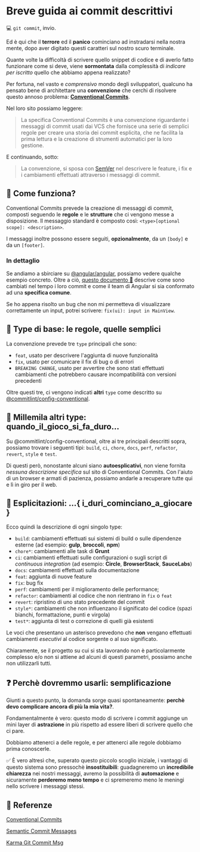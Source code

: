 # Breve guida ai commit descrittivi
💻 `git commit`, invio.

Ed è qui che il **terrore** ed il **panico** cominciano ad instradarsi nella nostra mente, dopo aver digitato questi caratteri sul nostro scuro terminale.

Quante volte la difficoltà di scrivere quello snippet di codice e di averlo fatto funzionare come si deve, viene **sormontata** dalla complessità di *indicare per iscritto* quello che abbiamo appena realizzato?

Per fortuna, nel vasto e *comprensivo* mondo degli sviluppatori, qualcuno ha pensato bene di architettare una **convenzione** che cerchi di risolvere questo annoso problema: [**Conventional Commits**](https://www.conventionalcommits.org/en/v1.0.0/).

Nel loro sito possiamo leggere: 

> La specifica Conventional Commits è una convenzione riguardante i
> messaggi di commit usati dai VCS che fornisce una serie di semplici
> regole per creare una storia dei commit esplicita, che ne facilita la
> prima lettura e la creazione di strumenti automatici per la loro
> gestione.

E continuando, sotto:

> La convenzione, si sposa con [SemVer](http://semver.org/) nel
> descrivere le feature, i fix e i cambiamenti effettuati attraverso i
> messaggi di commit.

## 🔧 Come funziona?

Conventional Commits prevede la creazione di messaggi di commit, composti seguendo le **regole** e le **strutture** che ci vengono messe a disposizione. Il messaggio standard è composto così: `<type>[optional scope]: <description>`. 

I messaggi inoltre possono essere seguiti, **opzionalmente**, da un `[body]` e da un `[footer]`.

### In dettaglio

Se andiamo a sbirciare su [@angular/angular](https://github.com/angular/angular/blob/master/.pullapprove.yml), possiamo vedere qualche esempio concreto. Oltre a ciò, [questo documento 📄](https://docs.google.com/document/d/1QrDFcIiPjSLDn3EL15IJygNPiHORgU1_OOAqWjiDU5Y/edit#) descrive come sono cambiati nel tempo i loro commit e come il team di Angular si sia conformato ad una **specifica comune**. 

Se ho appena risolto un bug che non mi permetteva di visualizzare correttamente un input, potrei scrivere: `fix(ui): input in MainView`.

## 📕 Type di base: le regole, quelle semplici

La convenzione prevede tre `type` principali che sono: 

 - `feat`, usato per descrivere l'aggiunta di nuove funzionalità
 - `fix`, usato per comunicare il fix di bug o di errori
 - `BREAKING CHANGE`, usato per avvertire che sono stati effettuati cambiamenti che potrebbero causare incompatibilità con versioni precedenti

Oltre questi tre, ci vengono indicati **altri** `type` come descritto su [@commitlint/config-conventional](https://github.com/conventional-changelog/commitlint/tree/master/%40commitlint/config-conventional).

## 📘 Millemila altri type: quando_il_gioco_si_fa_duro...
Su @commitlint/config-conventional, oltre ai tre principali descritti sopra, possiamo trovare i seguenti tipi: `build`, `ci`, `chore`, `docs`, `perf`, `refactor`, `revert`,  `style` e `test`.

Di questi però, nonostante alcuni siano **autoesplicativi**, non viene fornita *nessuna descrizione specifica* sul sito di Conventional Commits. Con l'aiuto di un browser e armati di pazienza, possiamo andarle a recuperare tutte qui e lì in giro per il web.

## 📖 Esplicitazioni: ...{ i_duri_cominciano_a_giocare }
Ecco quindi la descrizione di ogni singolo type:


-   `build`: cambiamenti effettuati sui sistemi di build o sulle dipendenze esterne (ad esempio: **gulp**, **broccoli**, **npm**)
- `chore*`: cambiamenti alle task di **Grunt**
-   `ci`: cambiamenti effettuati sulle configurazioni o sugli script di *continuous integration* (ad esempio: **Circle**, **BrowserStack**, **SauceLabs**)
- `docs`: cambiamenti effettuati sulla documentazione
- `feat`: aggiunta di nuove feature
- `fix`: bug fix
- `perf`: cambiamenti per il miglioramento delle performance;
- `refactor`: cambiamenti al codice che non rientrano in `fix` o `feat`
- `revert`: ripristino di uno stato precedente del commit
- `style*`: cambiamenti che non influenzano il significato del codice (spazi bianchi, formattazione, punti e virgola)
- `test*`: aggiunta di test o correzione di quelli già esistenti

Le voci che presentano un asterisco prevedono che **non** vengano effettuati cambiamenti *esecutivi* al codice sorgente o al suo significato.

Chiaramente, se il progetto su cui si sta lavorando non è particolarmente complesso e/o non si attiene ad alcuni di questi parametri, possiamo anche non utilizzarli tutti.

## ❓ Perchè dovremmo usarli: semplificazione
Giunti a questo punto, la domanda sorge quasi spontaneamente: **perchè devo complicare ancora di più la mia vita?**. 

Fondamentalmente è vero: questo modo di scrivere i commit aggiunge un mini layer di **astrazione** in più rispetto ad essere liberi di scrivere quello che ci pare.

Dobbiamo attenerci a delle regole, e per attenerci alle regole dobbiamo prima conoscerle.

✅ È vero altresì che, superato questo piccolo scoglio iniziale, i vantaggi di questo sistema sono pressochè **insostituibili**: guadagneremo un **incredibile chiarezza** nei nostri messaggi, avremo la possibilità di **automazione** e sicuramente **perderemo meno tempo** e ci spremeremo meno le meningi nello scrivere i messaggi stessi.

## 🔎 Referenze
[Conventional Commits](https://www.conventionalcommits.org/)

[Semantic Commit Messages](https://seesparkbox.com/foundry/semantic_commit_messages)

[Karma Git Commit Msg](http://karma-runner.github.io/1.0/dev/git-commit-msg.html)


